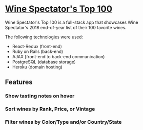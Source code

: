 # [Wine Spectator's Top 100](https://best-wine.herokuapp.com/)

Wine Spectator's Top 100 is a full-stack app that showcases Wine Spectator's 2018 end-of-year list of their 100 favorite wines.

The following technologies were used:
- React-Redux (front-end)
- Ruby on Rails (back-end)
- AJAX (front-end to back-end communication)
- PostgreSQL (database storage)
- Heroku (domain hosting)

## Features
### Show tasting notes on hover

### Sort wines by Rank, Price, or Vintage

### Filter wines by Color/Type and/or Country/State

